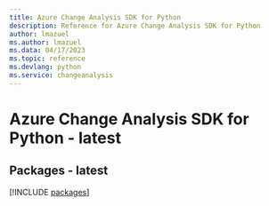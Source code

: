 ```yaml
---
title: Azure Change Analysis SDK for Python
description: Reference for Azure Change Analysis SDK for Python
author: lmazuel
ms.author: lmazuel
ms.data: 04/17/2023
ms.topic: reference
ms.devlang: python
ms.service: changeanalysis
---
```

# Azure Change Analysis SDK for Python - latest
## Packages - latest
[!INCLUDE [packages](change-analysis-index.md)]